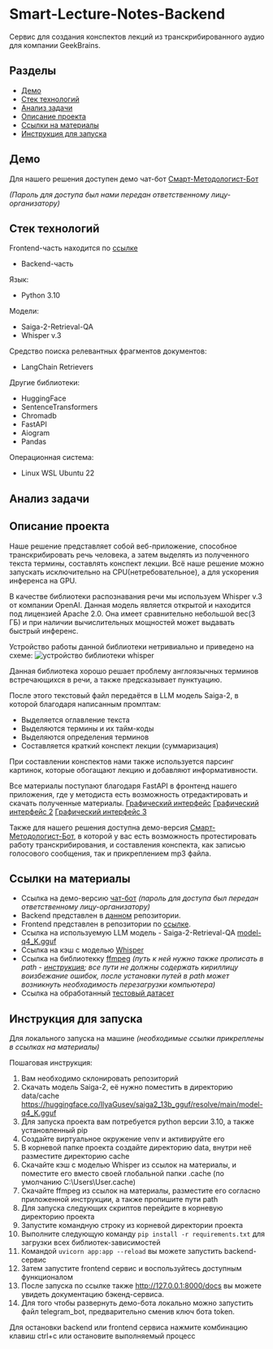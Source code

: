 # Smart-Lecture-Notes-Backend
Сервис для создания конспектов лекций из транскрибированного аудио для компании GeekBrains.
## Разделы
- [Демо](#демо)
- [Стек технологий](#стек-технологий)
- [Анализ задачи](#анализ-задачи)
- [Описание проекта](#описание-проекта)
- [Ссылки на материалы](#ссылки-на-материалы)
- [Инструкция для запуска](#инструкция-для-запуска)

## Демо

Для нашего решения доступен демо чат-бот [Смарт-Методологист-Бот](https://t.me/MethodologistAssistant_bot)

*(Пароль для доступа был нами передан ответственному лицу-организатору)*

## Стек технологий

Frontend-часть находится по [ссылке](https://github.com/MrRobinGoood/Smart-Lecture-Notes-Frontend)

- Backend-часть

Язык:
- Python 3.10

Модели:
- Saiga-2-Retrieval-QA
- Whisper v.3

Средство поиска релевантных фрагментов документов:
- LangChain Retrievers

Другие библиотеки:

- HuggingFace
- SentenceTransformers
- Chromadb
- FastAPI
- Aiogram
- Pandas

Операционная система:
- Linux WSL Ubuntu 22

## Анализ задачи

## Описание проекта
Наше решение представляет собой веб-приложение, способное транскрибировать речь человека, а затем выделять из полученного текста термины, составлять конспект лекции.
Всё наше решение можно запускать исключительно на CPU(нетребовательное), а для ускорения инференса на GPU.

В качестве библиотеки распознавания речи мы используем Whisper v.3 от компании OpenAI. Данная модель является открытой и находится под лицензией Apache 2.0. Она имеет сравнительно небольшой вес(3 ГБ) и при наличии вычислительных мощностей может выдавать быстрый инференс. 

Устройство работы данной библиотеки нетривиально и приведено на схеме:
![устройство библиотеки whisper]()

Данная библиотека хорошо решает проблему англоязычных терминов встречающихся в речи, а также предсказывает пунктуацию.

После этого текстовый файл передаётся в LLM модель Saiga-2, в которой благодаря написанным промптам:
- Выделяется оглавление текста
- Выделяются термины и их тайм-коды
- Выделяются определения терминов
- Составляется краткий конспект лекции (суммаризация)

При составлении конспектов нами также используется парсинг картинок, которые обогащают лекцию и добавляют информативности.

Все материалы поступают благодаря FastAPI в фронтенд нашего приложения, где у методиста есть возможность отредактировать и скачать полученные материалы.
[Графический интерфейс]()
[Графический интерфейс 2]()
[Графический интерфейс 3]()

Также для нашего решения доступна демо-версия [Смарт-Методологист-Бот](https://t.me/MethodologistAssistant_bot), в которой у вас есть возможность протестировать работу транскрибирования, и составления конспекта, как записью голосового сообщения, так и прикреплением mp3 файла.

## Ссылки на материалы
- Ссылка на демо-версию [чат-бот](https://t.me/MethodologistAssistant_bot) *(пароль для доступа был передан ответственному лицу-организатору)*
- Backend представлен в [данном](https://github.com/MrRobinGoood/Smart-Lecture-Notes-Backend) репозитории.
- Frontend представлен в репозитории по [ссылке](https://github.com/MrRobinGoood/Smart-Lecture-Notes-Frontend).
- Ссылка на используемую LLM модель - Saiga-2-Retrieval-QA [model-q4_K.gguf](https://huggingface.co/IlyaGusev/saiga2_13b_gguf/blob/main/model-q4_K.gguf)
- Ссылка на кэш с моделью [Whisper](https://disk.yandex.ru/d/-pW37Kf6sEySXw)
- Ссылка на библиотекку [ffmpeg](https://disk.yandex.ru/d/ReDkMtstUx2A1w) *(путь к ней нужно также прописать в path - [инструкция](https://phoenixnap.com/kb/ffmpeg-windows); все пути не должны содержать кириллицу воизбежание ошибок, после установки путей в path может возникнуть необходимость перезагрузки компьютера)*
- Ссылка на обработанный [тестовый датасет]()

## Инструкция для запуска
Для локального запуска на машине *(необходимые ссылки прикреплены в ссылках на материалы)*

Пошаговая инструкция:
1. Вам необходимо склонировать репозиторий
2. Скачать модель Saiga-2, её нужно поместить в директорию data/cache https://huggingface.co/IlyaGusev/saiga2_13b_gguf/resolve/main/model-q4_K.gguf
3. Для запуска проекта вам потребуется python версии 3.10, а также установленный pip
4. Создайте виртуальное окружение venv и активируйте его
5. В корневой папке проекта создайте директорию data, внутри неё разместите директорию cache
6. Скачайте кэш с моделью Whisper из ссылок на материалы, и поместите его вместо своей глобальной папки .cache (по умолчанию C:\Users\User\.cache)
7. Скачайте ffmpeg из ссылок на материалы, разместите его согласно приложенной инструкции, а также пропишите пути path
8. Для запуска следующих скриптов перейдите в корневую директорию проекта
9. Запустите командную строку из корневой директории проекта
10. Выполните следующую команду ```pip install -r requirements.txt``` для загрузки всех библиотек-зависимостей
11. Командой  ```uvicorn app:app --reload``` вы можете запустить backend-сервис
12. Затем запустите frontend сервис и воспользуйтесь доступным функционалом
14. После запуска по ссылке также http://127.0.0.1:8000/docs вы можете увидеть документацию бэкенд-сервиса.
14. Для того чтобы развернуть демо-бота локально можно запустить файл telegram_bot, предварительно сменив ключ бота token.

Для остановки backend или frontend сервиса нажмите комбинацию клавиш ctrl+c или остановите выполняемый процесс

